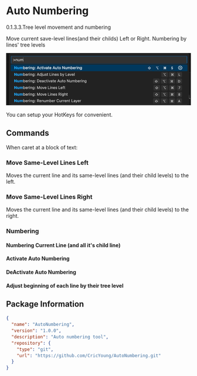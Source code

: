 # Auto Numbering 

0.1.3.3.Tree level movement and numbering

Move current save-level lines(and their childs) Left or Right.
Numbering by lines' tree levels

![ Tasks Added ](images/Tasks.png)

You can setup your HotKeys for convenient.

## Commands

When caret at a block of text:

### Move Same-Level Lines Left

Moves the current line and its same-level lines (and their child levels) to the left.

### Move Same-Level Lines Right

Moves the current line and its same-level lines (and their child levels) to the right.

### Numbering

#### Numbering Current Line (and all it's child line)

#### Activate Auto Numbering 

#### DeActivate Auto Numbering 

#### Adjust beginning of each line by their tree level 

## Package Information

```json
{
  "name": "AutoNumbering",
  "version": "1.0.0",
  "description": "Auto numbering tool",
  "repository": {
    "type": "git",
    "url": "https://github.com/CricYoung/AutoNumbering.git"
  }
}
```

